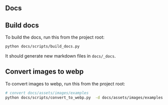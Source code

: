 ## Docs

## Build docs

To build the docs, run this from the project root:

```bash
python docs/scripts/build_docs.py
```

It should generate new markdown files in `docs/_docs`.

## Convert images to webp

To convert images to webp, run this from the project root:

```bash
# convert docs/assets/images/examples
python docs/scripts/convert_to_webp.py  -d docs/assets/images/examples
```